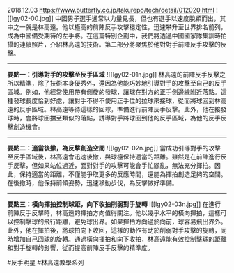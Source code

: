 2018.12.03
https://www.butterfly.co.jp/takurepo/tech/detail/012020.html
![[lgy02-00.jpg]]
中國男子選手通常以力量見長，但也有選手以速度脫穎而出，其中之一就是林高遠。他以極高的前陣反手攻擊穩定性，迅速攀升至世界排名前列，成為中國備受期待的左手將。在這篇特別企劃中，我們將透過中國國家隊集訓時拍攝的連續照片，介紹林高遠的技術。第二部分將聚焦於他對對手前陣反手攻擊的反擊。

---

**要點一：引導對手的攻擊至反手區域**
![[lgy02-01n.jpg]]
林高遠的前陣反手反擊之所以精準，除了技術本身優秀外，還因為他能巧妙地引導對手的攻擊至自己的反手區域。例如，他經常使用帶有側旋的發球，讓球在對方的正手側邊線附近落點。這種發球長度恰到好處，讓對手不得不使用正手位的拉球來接球，從而將球回到林高遠的反手區域。林高遠等待這樣的回球，準備進行前陣反手反擊。此外，他在接發球時，會將球回擋至類似的落點，誘導對手將球回到他的反手區域，為他的反手反擊創造機會。

---

**要點二：適當後撤，為反擊創造空間**
![[lgy02-02n.jpg]]
當成功引導對手的攻擊至反手區域後，林高遠會迅速後撤，與球檯保持適當的距離。雖然是在前陣進行反手反擊，但如果站位過近，面對對手的攻擊可能會手忙腳亂，無法充分揮拍。因此，保持適當的距離，不僅能爭取更多的反應時間，還能為揮拍創造足夠的空間。在後撤時，他保持前傾姿勢，迅速移動步伐，為反擊做好準備。

---

**要點三：橫向揮拍控制球距，向下收拍削弱對手旋轉**
![[lgy02-03n.jpg]]
在進行前陣反手反擊時，林高遠的揮拍方向值得關注。他以幾乎水平的橫向揮拍，這樣可以控制擊球的飛行距離，避免球出界。如果揮拍方向過於向前，球容易飛出界外。此外，他在揮拍後，將球拍向下收回，這樣的動作有助於削弱對手攻擊的旋轉，同時增加自己回球的旋轉。通過橫向揮拍和向下收拍，林高遠能有效控制擊球的距離和對手旋轉的影響，從而提高前陣反手反擊的精準度。

#反手明星 #林高遠教學系列 
